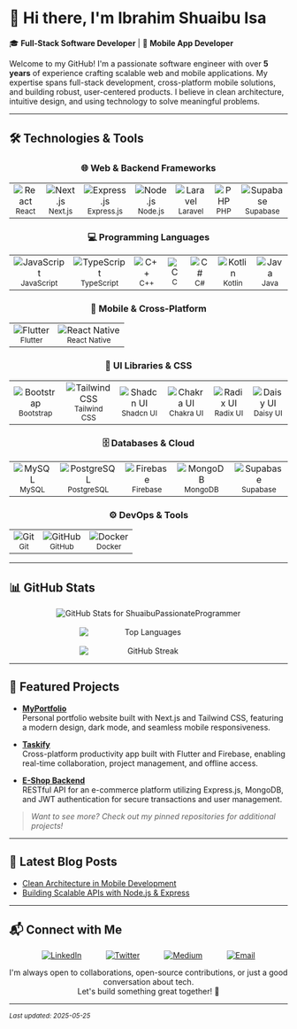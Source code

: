 # 👋 Hi there, I'm Ibrahim Shuaibu Isa

🎓 **Full-Stack Software Developer** | 📱 **Mobile App Developer**

Welcome to my GitHub! I'm a passionate software engineer with over **5 years** of experience crafting scalable web and mobile applications. My expertise spans full-stack development, cross-platform mobile solutions, and building robust, user-centered products. I believe in clean architecture, intuitive design, and using technology to solve meaningful problems.

---

## 🛠️ Technologies & Tools

<div align="center" style="width:100%;max-width:900px;margin:auto;">

<!-- Web & Backend Frameworks -->
### 🌐 Web & Backend Frameworks
<table>
  <tr>
    <td align="center">
      <img src="https://img.shields.io/badge/React-20232A?style=for-the-badge&logo=react&logoColor=61DAFB" alt="React" /><br><sub>React</sub>
    </td>
    <td align="center">
      <img src="https://img.shields.io/badge/Next.js-000000?style=for-the-badge&logo=next.js&logoColor=white" alt="Next.js" /><br><sub>Next.js</sub>
    </td>
    <td align="center">
      <img src="https://img.shields.io/badge/Express.js-000000?style=for-the-badge&logo=express&logoColor=white" alt="Express.js" /><br><sub>Express.js</sub>
    </td>
    <td align="center">
      <img src="https://img.shields.io/badge/Node.js-339933?style=for-the-badge&logo=node.js&logoColor=white" alt="Node.js" /><br><sub>Node.js</sub>
    </td>
    <td align="center">
      <img src="https://img.shields.io/badge/Laravel-FF2D20?style=for-the-badge&logo=laravel&logoColor=white" alt="Laravel" /><br><sub>Laravel</sub>
    </td>
    <td align="center">
      <img src="https://img.shields.io/badge/PHP-777BB4?style=for-the-badge&logo=php&logoColor=white" alt="PHP" /><br><sub>PHP</sub>
    </td>
    <td align="center">
      <img src="https://img.shields.io/badge/Supabase-3ECF8E?style=for-the-badge&logo=supabase&logoColor=white" alt="Supabase" /><br><sub>Supabase</sub>
    </td>
  </tr>
</table>

<!-- Programming Languages -->
### 💻 Programming Languages
<table>
  <tr>
    <td align="center">
      <img src="https://img.shields.io/badge/JavaScript-F7DF1E?style=for-the-badge&logo=javascript&logoColor=black" alt="JavaScript" /><br><sub>JavaScript</sub>
    </td>
    <td align="center">
      <img src="https://img.shields.io/badge/TypeScript-3178C6?style=for-the-badge&logo=typescript&logoColor=white" alt="TypeScript" /><br><sub>TypeScript</sub>
    </td>
    <td align="center">
      <img src="https://img.shields.io/badge/C++-00599C?style=for-the-badge&logo=c%2B%2B&logoColor=white" alt="C++" /><br><sub>C++</sub>
    </td>
    <td align="center">
      <img src="https://img.shields.io/badge/C-00599C?style=for-the-badge&logo=c&logoColor=white" alt="C" /><br><sub>C</sub>
    </td>
    <td align="center">
      <img src="https://img.shields.io/badge/C%23-239120?style=for-the-badge&logo=c-sharp&logoColor=white" alt="C#" /><br><sub>C#</sub>
    </td>
    <td align="center">
      <img src="https://img.shields.io/badge/Kotlin-7F52FF?style=for-the-badge&logo=kotlin&logoColor=white" alt="Kotlin" /><br><sub>Kotlin</sub>
    </td>
    <td align="center">
      <img src="https://img.shields.io/badge/Java-007396?style=for-the-badge&logo=java&logoColor=white" alt="Java" /><br><sub>Java</sub>
    </td>
  </tr>
</table>

<!-- Mobile & Cross-Platform -->
### 📱 Mobile & Cross-Platform
<table>
  <tr>
    <td align="center">
      <img src="https://img.shields.io/badge/Flutter-02569B?style=for-the-badge&logo=flutter&logoColor=white" alt="Flutter" /><br><sub>Flutter</sub>
    </td>
    <td align="center">
      <img src="https://img.shields.io/badge/React_Native-20232A?style=for-the-badge&logo=react&logoColor=61DAFB" alt="React Native" /><br><sub>React Native</sub>
    </td>
  </tr>
</table>

<!-- UI Libraries & CSS Frameworks -->
### 🎨 UI Libraries & CSS
<table>
  <tr>
    <td align="center">
      <img src="https://img.shields.io/badge/Bootstrap-7952B3?style=for-the-badge&logo=bootstrap&logoColor=white" alt="Bootstrap" /><br><sub>Bootstrap</sub>
    </td>
    <td align="center">
      <img src="https://img.shields.io/badge/Tailwind_CSS-06B6D4?style=for-the-badge&logo=tailwindcss&logoColor=white" alt="Tailwind CSS" /><br><sub>Tailwind CSS</sub>
    </td>
    <td align="center">
      <img src="https://img.shields.io/badge/Shadcn_UI-000000?style=for-the-badge&logo=shadcn&logoColor=white" alt="Shadcn UI" /><br><sub>Shadcn UI</sub>
    </td>
    <td align="center">
      <img src="https://img.shields.io/badge/Chakra_UI-319795?style=for-the-badge&logo=chakraui&logoColor=white" alt="Chakra UI" /><br><sub>Chakra UI</sub>
    </td>
    <td align="center">
      <img src="https://img.shields.io/badge/Radix_UI-161618?style=for-the-badge&logo=radix-ui&logoColor=white" alt="Radix UI" /><br><sub>Radix UI</sub>
    </td>
    <td align="center">
      <img src="https://img.shields.io/badge/Daisy_UI-5A0EF8?style=for-the-badge&logo=daisyui&logoColor=white" alt="Daisy UI" /><br><sub>Daisy UI</sub>
    </td>
  </tr>
</table>

<!-- Databases & Cloud -->
### 🗄️ Databases & Cloud
<table>
  <tr>
    <td align="center">
      <img src="https://img.shields.io/badge/MySQL-4479A1?style=for-the-badge&logo=mysql&logoColor=white" alt="MySQL" /><br><sub>MySQL</sub>
    </td>
    <td align="center">
      <img src="https://img.shields.io/badge/PostgreSQL-4169E1?style=for-the-badge&logo=postgresql&logoColor=white" alt="PostgreSQL" /><br><sub>PostgreSQL</sub>
    </td>
    <td align="center">
      <img src="https://img.shields.io/badge/Firebase-FFCA28?style=for-the-badge&logo=firebase&logoColor=black" alt="Firebase" /><br><sub>Firebase</sub>
    </td>
    <td align="center">
      <img src="https://img.shields.io/badge/MongoDB-4EA94B?style=for-the-badge&logo=mongodb&logoColor=white" alt="MongoDB" /><br><sub>MongoDB</sub>
    </td>
    <td align="center">
      <img src="https://img.shields.io/badge/Supabase-3ECF8E?style=for-the-badge&logo=supabase&logoColor=white" alt="Supabase" /><br><sub>Supabase</sub>
    </td>
  </tr>
</table>

<!-- DevOps & Tools -->
### ⚙️ DevOps & Tools
<table>
  <tr>
    <td align="center">
      <img src="https://img.shields.io/badge/Git-F05032?style=for-the-badge&logo=git&logoColor=white" alt="Git" /><br><sub>Git</sub>
    </td>
    <td align="center">
      <img src="https://img.shields.io/badge/GitHub-181717?style=for-the-badge&logo=github&logoColor=white" alt="GitHub" /><br><sub>GitHub</sub>
    </td>
    <td align="center">
      <img src="https://img.shields.io/badge/Docker-2496ED?style=for-the-badge&logo=docker&logoColor=white" alt="Docker" /><br><sub>Docker</sub>
    </td>
  </tr>
</table>
</div>

---

## 📊 GitHub Stats

<p align="center">
  <img src="https://github-readme-stats.vercel.app/api?username=ShuaibuPassionateProgrammer&show_icons=true&theme=radical&count_private=true" alt="GitHub Stats for ShuaibuPassionateProgrammer" style="max-width:100%;min-width:250px;" />
  <br /><br />
  <img src="https://github-readme-stats.vercel.app/api/top-langs/?username=ShuaibuPassionateProgrammer&layout=compact&theme=radical" alt="Top Languages" style="max-width:100%;min-width:250px;" />
  <br /><br />
  <img src="https://github-readme-streak-stats.herokuapp.com?user=ShuaibuPassionateProgrammer&theme=radical" alt="GitHub Streak" style="max-width:100%;min-width:250px;" />
</p>

---

## 🌟 Featured Projects

- **[MyPortfolio](https://github.com/ShuaibuPassionateProgrammer/myportfolio)**  
  Personal portfolio website built with Next.js and Tailwind CSS, featuring a modern design, dark mode, and seamless mobile responsiveness.

- **[Taskify](https://github.com/ShuaibuPassionateProgrammer/taskify)**  
  Cross-platform productivity app built with Flutter and Firebase, enabling real-time collaboration, project management, and offline access.

- **[E-Shop Backend](https://github.com/ShuaibuPassionateProgrammer/e-shop-backend)**  
  RESTful API for an e-commerce platform utilizing Express.js, MongoDB, and JWT authentication for secure transactions and user management.

> _Want to see more? Check out my pinned repositories for additional projects!_

---

## 📝 Latest Blog Posts

<!-- BLOG-POST-LIST:START -->
<!-- Replace this list with your latest posts using a workflow or manually -->
- [Clean Architecture in Mobile Development](https://medium.com/@yourmediumprofile/clean-architecture-in-mobile-development-123456)
- [Building Scalable APIs with Node.js & Express](https://medium.com/@yourmediumprofile/building-scalable-apis-with-nodejs-654321)
<!-- BLOG-POST-LIST:END -->

---

## 📬 Connect with Me

<div align="center" style="display:flex;flex-wrap:wrap;gap:24px;justify-content:center;margin:12px 0;">
  <a href="https://www.linkedin.com/in/shuaibu-ibrahim-76970b279/" target="_blank" style="margin:0 10px;">
    <img src="https://img.shields.io/badge/LinkedIn-0077B5?style=for-the-badge&logo=linkedin&logoColor=white" alt="LinkedIn"/>
  </a>
  <a href="https://twitter.com/your_actual_twitter_handle" target="_blank" style="margin:0 10px;">
    <img src="https://img.shields.io/badge/Twitter-1DA1F2?style=for-the-badge&logo=twitter&logoColor=white" alt="Twitter"/>
  </a>
  <a href="https://medium.com/@yourmediumprofile" target="_blank" style="margin:0 10px;">
    <img src="https://img.shields.io/badge/Medium-12100E?style=for-the-badge&logo=medium&logoColor=white" alt="Medium"/>
  </a>
  <a href="mailto:your.actual@email.com" style="margin:0 10px;">
    <img src="https://img.shields.io/badge/Email-D14836?style=for-the-badge&logo=gmail&logoColor=white" alt="Email"/>
  </a>
</div>

<p align="center">
I'm always open to collaborations, open-source contributions, or just a good conversation about tech.<br>
Let's build something great together! 🚀
</p>

---

<sub>_Last updated: 2025-05-25_</sub>
